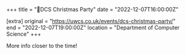 +++
title = "🎄DCS  Christmas Party"
date = "2022-12-07T16:00:00Z"

[extra]
original = "https://uwcs.co.uk/events/dcs-christmas-party/"    
end = "2022-12-07T19:00:00Z"
location = "Department of Computer Science"
+++

More info closer to the time!
